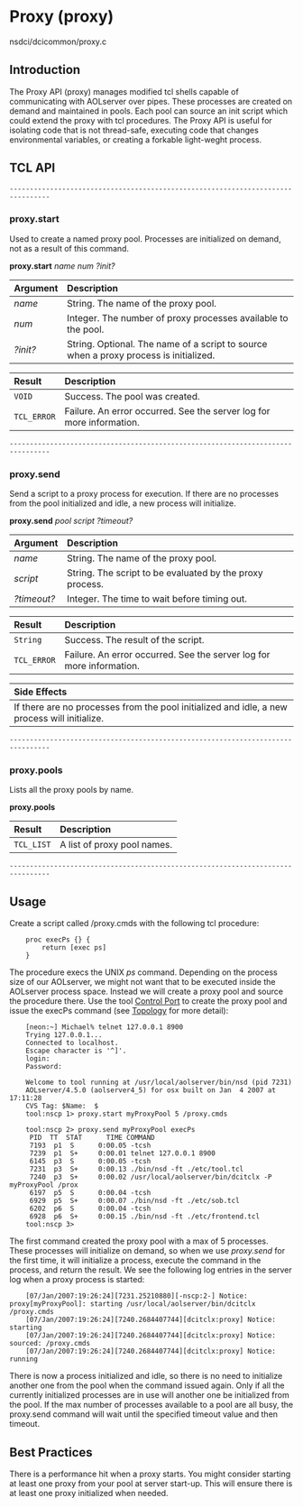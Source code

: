 # Proxy (proxy) #
nsdci/dcicommon/proxy.c

## Introduction ##
The Proxy API (proxy) manages modified tcl shells capable of communicating with AOLserver over pipes. These processes are created on demand and maintained in pools. Each pool can source an init script which could extend the proxy with tcl procedures. The Proxy API is useful for isolating code that is not thread-safe, executing code that changes environmental variables, or creating a forkable light-weght process.

## TCL API ##
```
--------------------------------------------------------------------------------
```
### proxy.start ###
Used to create a named proxy pool.  Processes are initialized on demand, not as a result of this command.

**proxy.start** _name num ?init?_

| **Argument** | **Description** |
|:-------------|:----------------|
| _name_ | String. The name of the proxy pool. |
| _num_ | Integer. The number of proxy processes available to the pool. |
| _?init?_ | String. Optional. The name of a script to source when a proxy process is initialized. |


| **Result** | **Description** |
|:-----------|:----------------|
| `VOID` | Success. The pool was created. |
| `TCL_ERROR` | Failure. An error occurred. See the server log for more information. |

```
--------------------------------------------------------------------------------
```

### proxy.send ###
Send a script to a proxy process for execution. If there are no processes from the pool initialized and idle, a new  process will initialize.

**proxy.send** _pool script ?timeout?_

| **Argument** | **Description** |
|:-------------|:----------------|
| _name_ | String. The name of the proxy pool. |
| _script_ | String. The script to be evaluated by the proxy process. |
| _?timeout?_ | Integer. The time to wait before timing out. |


| **Result** | **Description** |
|:-----------|:----------------|
| `String` | Success. The result of the script. |
| `TCL_ERROR` | Failure. An error occurred. See the server log for more information. |

| **Side Effects** |
|:-----------------|
| If there are no processes from the pool initialized and idle, a new process will initialize. |

```
--------------------------------------------------------------------------------
```

### proxy.pools ###
Lists all the proxy pools by name.

**proxy.pools**

| **Result** | **Description** |
|:-----------|:----------------|
| `TCL_LIST` | A list of proxy pool names. |

```
--------------------------------------------------------------------------------
```

## Usage ##
Create a script called /proxy.cmds with the following tcl procedure:

```
    proc execPs {} {
        return [exec ps]
    }
```

The procedure execs the UNIX _ps_ command.  Depending on the process size of our AOLserver, we might not want that to be executed inside the AOLserver process space.  Instead we will create a proxy pool and source the procedure there. Use the tool [Control Port](http://code.google.com/p/aolserver/wiki/nscp) to create the proxy pool and issue the execPs command (see [Topology](Topology.md) for more detail):

```
    [neon:~] Michael% telnet 127.0.0.1 8900
    Trying 127.0.0.1...
    Connected to localhost.
    Escape character is '^]'.
    login: 
    Password:

    Welcome to tool running at /usr/local/aolserver/bin/nsd (pid 7231)
    AOLserver/4.5.0 (aolserver4_5) for osx built on Jan  4 2007 at 17:11:28
    CVS Tag: $Name:  $
    tool:nscp 1> proxy.start myProxyPool 5 /proxy.cmds

    tool:nscp 2> proxy.send myProxyPool execPs
     PID  TT  STAT      TIME COMMAND
     7193  p1  S      0:00.05 -tcsh
     7239  p1  S+     0:00.01 telnet 127.0.0.1 8900
     6145  p3  S      0:00.05 -tcsh
     7231  p3  S+     0:00.13 ./bin/nsd -ft ./etc/tool.tcl
     7240  p3  S+     0:00.02 /usr/local/aolserver/bin/dcitclx -P myProxyPool /prox
     6197  p5  S      0:00.04 -tcsh
     6929  p5  S+     0:00.07 ./bin/nsd -ft ./etc/sob.tcl
     6202  p6  S      0:00.04 -tcsh
     6928  p6  S+     0:00.15 ./bin/nsd -ft ./etc/frontend.tcl
    tool:nscp 3>
```

The first command created the proxy pool with a max of 5 processes.  These processes will initialize on demand, so when we use _proxy.send_ for the first time, it will initialize a process, execute the command in the process, and return the result.  We see the following log entries in the server log when a proxy process is started:

```
    [07/Jan/2007:19:26:24][7231.25210880][-nscp:2-] Notice: proxy[myProxyPool]: starting /usr/local/aolserver/bin/dcitclx /proxy.cmds
    [07/Jan/2007:19:26:24][7240.2684407744][dcitclx:proxy] Notice: starting
    [07/Jan/2007:19:26:24][7240.2684407744][dcitclx:proxy] Notice: sourced: /proxy.cmds
    [07/Jan/2007:19:26:24][7240.2684407744][dcitclx:proxy] Notice: running
```

There is now a process initialized and idle, so there is no need to initialize another one from the pool when the command issued again. Only if all the currently initialized processes are in use will another one be initialized from the pool.  If the max number of processes available to a pool are all busy, the proxy.send command will wait until the specified timeout value and then timeout.

## Best Practices ##
There is a performance hit when a proxy starts. You might consider starting at least one proxy from your pool at server start-up. This will ensure there is at least one proxy initialized when needed.